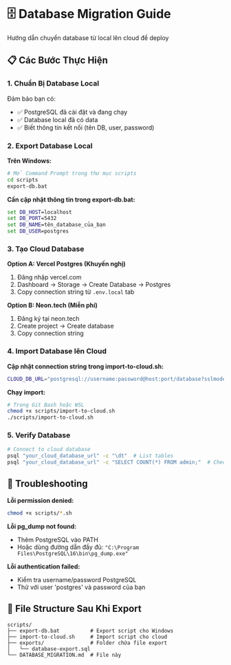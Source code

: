 # 🗄️ Database Migration Guide

Hướng dẫn chuyển database từ local lên cloud để deploy

## 📋 Các Bước Thực Hiện

### 1. Chuẩn Bị Database Local

Đảm bảo bạn có:
- ✅ PostgreSQL đã cài đặt và đang chạy
- ✅ Database local đã có data
- ✅ Biết thông tin kết nối (tên DB, user, password)

### 2. Export Database Local

**Trên Windows:**
```bash
# Mở Command Prompt trong thư mục scripts
cd scripts
export-db.bat
```

**Cần cập nhật thông tin trong export-db.bat:**
```bat
set DB_HOST=localhost
set DB_PORT=5432
set DB_NAME=tên_database_của_bạn
set DB_USER=postgres
```

### 3. Tạo Cloud Database

**Option A: Vercel Postgres (Khuyến nghị)**
1. Đăng nhập vercel.com
2. Dashboard → Storage → Create Database → Postgres
3. Copy connection string từ `.env.local` tab

**Option B: Neon.tech (Miễn phí)**
1. Đăng ký tại neon.tech
2. Create project → Create database
3. Copy connection string

### 4. Import Database lên Cloud

**Cập nhật connection string trong import-to-cloud.sh:**
```bash
CLOUD_DB_URL="postgresql://username:password@host:port/database?sslmode=require"
```

**Chạy import:**
```bash
# Trong Git Bash hoặc WSL
chmod +x scripts/import-to-cloud.sh
./scripts/import-to-cloud.sh
```

### 5. Verify Database

```bash
# Connect to cloud database
psql "your_cloud_database_url" -c "\dt"  # List tables
psql "your_cloud_database_url" -c "SELECT COUNT(*) FROM admin;"  # Check data
```

## 🔧 Troubleshooting

**Lỗi permission denied:**
```bash
chmod +x scripts/*.sh
```

**Lỗi pg_dump not found:**
- Thêm PostgreSQL vào PATH
- Hoặc dùng đường dẫn đầy đủ: `"C:\Program Files\PostgreSQL\16\bin\pg_dump.exe"`

**Lỗi authentication failed:**
- Kiểm tra username/password PostgreSQL
- Thử với user 'postgres' và password của bạn

## 📁 File Structure Sau Khi Export

```
scripts/
├── export-db.bat          # Export script cho Windows
├── import-to-cloud.sh     # Import script cho cloud
├── exports/               # Folder chứa file export
│   └── database-export.sql
└── DATABASE_MIGRATION.md  # File này
```
